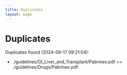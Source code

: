 ```yaml
---
title: Duplicates
layout: page
---
```


# Duplicates

Duplicates found (2024-09-17 09:21:04):

- ./guidelines/GI_Liver_and_Transplant/Pabrinex.pdf == ./guidelines/Drugs/Pabrinex.pdf